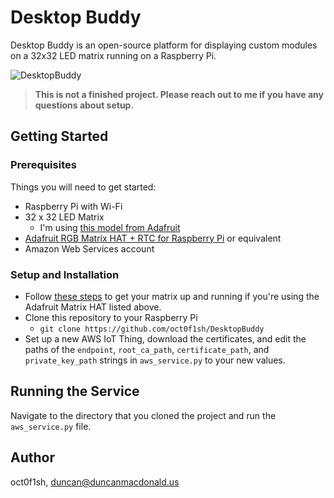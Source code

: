 # Desktop Buddy
Desktop Buddy is an open-source platform for displaying custom modules on a 32x32 LED matrix running on a Raspberry Pi.

![DesktopBuddy](https://media.giphy.com/media/YByM148NfvTamH6tA7/giphy.gif)

> __This is not a finished project. Please reach out to me if you have any questions about setup.__

## Getting Started
### Prerequisites
Things you will need to get started:
* Raspberry Pi with Wi-Fi
* 32 x 32 LED Matrix
    * I'm using [this model from Adafruit](https://www.adafruit.com/product/607)
* [Adafruit RGB Matrix HAT + RTC for Raspberry Pi](https://www.adafruit.com/product/2345) or equivalent
* Amazon Web Services account

### Setup and Installation
* Follow [these steps](https://learn.adafruit.com/adafruit-rgb-matrix-plus-real-time-clock-hat-for-raspberry-pi) to get your matrix up and running if you're using the Adafruit Matrix HAT listed above.
* Clone this repository to your Raspberry Pi
    * `git clone https://github.com/oct0f1sh/DesktopBuddy`
* Set up a new AWS IoT Thing, download the certificates, and edit the paths of the `endpoint`, `root_ca_path`, `certificate_path`, and `private_key_path` strings in `aws_service.py` to your new values.

## Running the Service
Navigate to the directory that you cloned the project and run the `aws_service.py` file.

## Author
oct0f1sh, duncan@duncanmacdonald.us